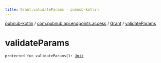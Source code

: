 ```yaml
---
title: Grant.validateParams - pubnub-kotlin
---
```


[pubnub-kotlin](../../index.html) / [com.pubnub.api.endpoints.access](../index.html) / [Grant](index.html) / [validateParams](./validate-params.html)

# validateParams

`protected fun validateParams(): `[`Unit`](https://kotlinlang.org/api/latest/jvm/stdlib/kotlin/-unit/index.html)
